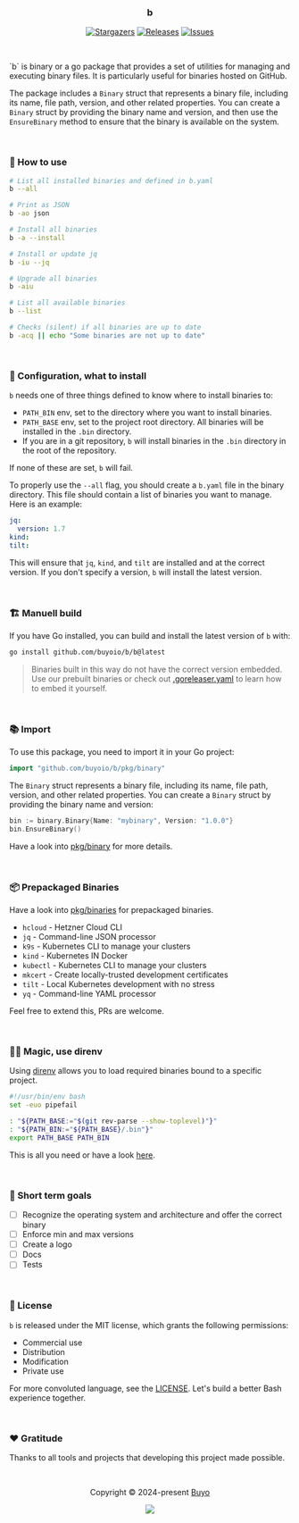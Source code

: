 <h3 align="center">
	b
</h3>

<p align="center">
	<a href="https://github.com/buyoio/b/stargazers">
		<img alt="Stargazers" src="https://img.shields.io/github/stars/buyoio/b?style=for-the-badge&logo=starship&color=C9CBFF&logoColor=D9E0EE&labelColor=302D41"></a>
	<a href="https://github.com/buyoio/b/releases/latest">
		<img alt="Releases" src="https://img.shields.io/github/release/buyoio/b.svg?style=for-the-badge&logo=github&color=F2CDCD&logoColor=D9E0EE&labelColor=302D41"/></a>
	<a href="https://github.com/buyoio/b/issues">
		<img alt="Issues" src="https://img.shields.io/github/issues/buyoio/b?style=for-the-badge&logo=gitbook&color=B5E8E0&logoColor=D9E0EE&labelColor=302D41"></a>
</p>

&nbsp;

<p align="left">
`b` is binary or a go package that provides a set of utilities for managing and executing binary files. It is particularly useful for binaries hosted on GitHub.

The package includes a `Binary` struct that represents a binary file, including its name, file path, version, and other related properties. You can create a `Binary` struct by providing the binary name and version, and then use the `EnsureBinary` method to ensure that the binary is available on the system.
</p>

&nbsp;

### 🐾 How to use

```bash
# List all installed binaries and defined in b.yaml
b --all

# Print as JSON
b -ao json

# Install all binaries
b -a --install

# Install or update jq
b -iu --jq

# Upgrade all binaries
b -aiu

# List all available binaries
b --list

# Checks (silent) if all binaries are up to date
b -acq || echo "Some binaries are not up to date"
```

&nbsp;

### 🧾 Configuration, what to install

`b` needs one of three things defined to know where to install binaries to:

- `PATH_BIN` env, set to the directory where you want to install binaries.
- `PATH_BASE` env, set to the project root directory. All binaries will be installed in the `.bin` directory.
- If you are in a git repository, `b` will install binaries in the `.bin` directory in the root of the repository.

If none of these are set, `b` will fail.

To properly use the `--all` flag, you should create a `b.yaml` file in the binary directory. This file should contain a list of binaries you want to manage. Here is an example:

```yaml
jq:
  version: 1.7
kind:
tilt:
```

This will ensure that `jq`, `kind`, and `tilt` are installed and at the correct version. If you don't specify a version, `b` will install the latest version.

&nbsp;

### 🏗️ Manuell build

If you have Go installed, you can build and install the latest version of `b` with:

```bash
go install github.com/buyoio/b/b@latest
```

> Binaries built in this way do not have the correct version embedded. Use our prebuilt binaries or check out [.goreleaser.yaml](./.goreleaser.yaml) to learn how to embed it yourself.

&nbsp;

### 📚 Import 

To use this package, you need to import it in your Go project:

```go
import "github.com/buyoio/b/pkg/binary"
```

The `Binary` struct represents a binary file, including its name, file path, version, and other related properties. You can create a `Binary` struct by providing the binary name and version:

```go
bin := binary.Binary{Name: "mybinary", Version: "1.0.0"}
bin.EnsureBinary()
```

Have a look into [pkg/binary](./pkg/binary/) for more details.

&nbsp;

### 📦 Prepackaged Binaries

Have a look into [pkg/binaries](./pkg/binaries/) for prepackaged binaries.

- `hcloud` - Hetzner Cloud CLI
- `jq` - Command-line JSON processor
- `k9s` - Kubernetes CLI to manage your clusters
- `kind` - Kubernetes IN Docker
- `kubectl` - Kubernetes CLI to manage your clusters
- `mkcert` - Create locally-trusted development certificates
- `tilt` - Local Kubernetes development with no stress
- `yq` - Command-line YAML processor

Feel free to extend this, PRs are welcome.

&nbsp;

### 🧙‍♂️ Magic, use direnv

Using [direnv](https://direnv.net/) allows you to load required binaries bound to a specific project.

```bash
#!/usr/bin/env bash
set -euo pipefail

: "${PATH_BASE:="$(git rev-parse --show-toplevel)"}"
: "${PATH_BIN:="${PATH_BASE}/.bin"}"
export PATH_BASE PATH_BIN
```

This is all you need or have a look [here](./.envrc).

&nbsp;

### 🎯 Short term goals

- [ ] Recognize the operating system and architecture and offer the correct binary
- [ ] Enforce min and max versions
- [ ] Create a logo
- [ ] Docs
- [ ] Tests

&nbsp;

### 📜 License

`b` is released under the MIT license, which grants the following permissions:

- Commercial use
- Distribution
- Modification
- Private use

For more convoluted language, see the [LICENSE](https://github.com/buyoio/b/blob/main/LICENSE). Let's build a better Bash experience together.

&nbsp;

### ❤️ Gratitude

Thanks to all tools and projects that developing this project made possible.

&nbsp;

<p align="center">Copyright &copy; 2024-present <a href="https://github.com/buyoio" target="_blank">Buyo</a>
<p align="center"><a href="https://github.com/buyio/b/blob/main/LICENSE"><img src="https://img.shields.io/static/v1.svg?style=for-the-badge&label=License&message=MIT&logoColor=d9e0ee&colorA=302d41&colorB=b7bdf8"/></a></p>
